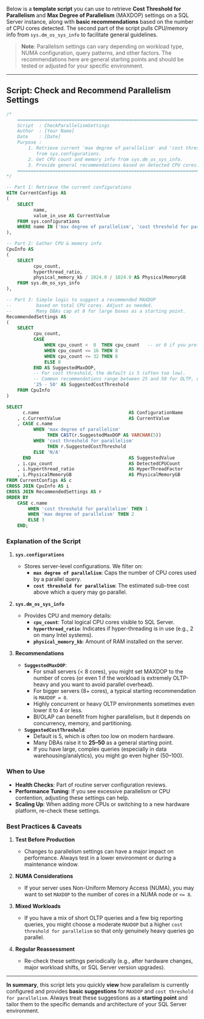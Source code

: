 Below is a **template script** you can use to retrieve **Cost Threshold for Parallelism** and **Max Degree of Parallelism** (MAXDOP) settings on a SQL Server instance, along with **basic recommendations** based on the number of CPU cores detected. The second part of the script pulls CPU/memory info from `sys.dm_os_sys_info` to facilitate general guidelines. 

> **Note**: Parallelism settings can vary depending on workload type, NUMA configuration, query patterns, and other factors. The recommendations here are general starting points and should be tested or adjusted for your specific environment.

---

## Script: Check and Recommend Parallelism Settings

```sql
/*
    ================================================================================
    Script  : CheckParallelismSettings
    Author  : [Your Name]
    Date    : [Date]
    Purpose :
        1. Retrieve current 'max degree of parallelism' and 'cost threshold for parallelism' 
           from sys.configurations.
        2. Get CPU count and memory info from sys.dm_os_sys_info.
        3. Provide general recommendations based on detected CPU cores.
    ================================================================================
*/

-- Part 1: Retrieve the current configurations
WITH CurrentConfigs AS
(
    SELECT 
          name,
          value_in_use AS CurrentValue
    FROM sys.configurations
    WHERE name IN ('max degree of parallelism', 'cost threshold for parallelism')
),

-- Part 2: Gather CPU & memory info
CpuInfo AS
(
    SELECT
          cpu_count,
          hyperthread_ratio,
          physical_memory_kb / 1024.0 / 1024.0 AS PhysicalMemoryGB
    FROM sys.dm_os_sys_info
),

-- Part 3: Simple logic to suggest a recommended MAXDOP 
--         based on total CPU cores. Adjust as needed.
--         Many DBAs cap at 8 for large boxes as a starting point.
RecommendedSettings AS
(
    SELECT
          cpu_count,
          CASE 
              WHEN cpu_count <  8  THEN cpu_count   -- or 0 if you prefer single-thread on fewer cores
              WHEN cpu_count <= 16 THEN 8
              WHEN cpu_count <= 32 THEN 8
              ELSE 8
          END AS SuggestedMaxDOP,
          -- For cost threshold, the default is 5 (often too low). 
          -- Common recommendations range between 25 and 50 for OLTP, or even higher for BI/OLAP.
          '25 - 50' AS SuggestedCostThreshold
    FROM CpuInfo
)

SELECT 
      c.name                                 AS ConfigurationName
    , c.CurrentValue                         AS CurrentValue
    , CASE c.name
          WHEN 'max degree of parallelism' 
               THEN CAST(r.SuggestedMaxDOP AS VARCHAR(5))
          WHEN 'cost threshold for parallelism' 
               THEN r.SuggestedCostThreshold
          ELSE 'N/A'
      END                                    AS SuggestedValue
    , i.cpu_count                            AS DetectedCPUCount
    , i.hyperthread_ratio                    AS HyperThreadFactor
    , i.PhysicalMemoryGB                     AS PhysicalMemoryGB
FROM CurrentConfigs AS c
CROSS JOIN CpuInfo AS i
CROSS JOIN RecommendedSettings AS r
ORDER BY 
    CASE c.name
        WHEN 'cost threshold for parallelism' THEN 1
        WHEN 'max degree of parallelism' THEN 2
        ELSE 3
    END;
```

### Explanation of the Script

1. **`sys.configurations`**  
   - Stores server-level configurations. We filter on:
     - **`max degree of parallelism`**: Caps the number of CPU cores used by a parallel query.  
     - **`cost threshold for parallelism`**: The estimated sub-tree cost above which a query may go parallel.

2. **`sys.dm_os_sys_info`**  
   - Provides CPU and memory details:
     - **`cpu_count`**: Total logical CPU cores visible to SQL Server.  
     - **`hyperthread_ratio`**: Indicates if hyper-threading is in use (e.g., 2 on many Intel systems).  
     - **`physical_memory_kb`**: Amount of RAM installed on the server.

3. **Recommendations**  
   - **`SuggestedMaxDOP`**:
     - For small servers (\< 8 cores), you might set MAXDOP to the number of cores (or even 1 if the workload is extremely OLTP-heavy and you want to avoid parallel overhead).  
     - For bigger servers (8+ cores), a typical starting recommendation is `MAXDOP = 8`.  
     - Highly concurrent or heavy OLTP environments sometimes even lower it to 4 or less.  
     - BI/OLAP can benefit from higher parallelism, but it depends on concurrency, memory, and partitioning.  
   - **`SuggestedCostThreshold`**:
     - Default is 5, which is often too low on modern hardware.  
     - Many DBAs raise it to **25–50** as a general starting point.  
     - If you have large, complex queries (especially in data warehousing/analytics), you might go even higher (50–100).

### When to Use
- **Health Checks**: Part of routine server configuration reviews.  
- **Performance Tuning**: If you see excessive parallelism or CPU contention, adjusting these settings can help.  
- **Scaling Up**: When adding more CPUs or switching to a new hardware platform, re-check these settings.

### Best Practices & Caveats
1. **Test Before Production**  
   - Changes to parallelism settings can have a major impact on performance. Always test in a lower environment or during a maintenance window.

2. **NUMA Considerations**  
   - If your server uses Non-Uniform Memory Access (NUMA), you may want to set `MAXDOP` to the number of cores in a NUMA node or `<= 8`.  

3. **Mixed Workloads**  
   - If you have a mix of short OLTP queries and a few big reporting queries, you might choose a moderate `MAXDOP` but a higher `cost threshold for parallelism` so that only genuinely heavy queries go parallel.

4. **Regular Reassessment**  
   - Re-check these settings periodically (e.g., after hardware changes, major workload shifts, or SQL Server version upgrades).

---

**In summary**, this script lets you quickly **view** how parallelism is currently configured and provides **basic suggestions** for `MAXDOP` and `cost threshold for parallelism`. Always treat these suggestions as a **starting point** and tailor them to the specific demands and architecture of your SQL Server environment.
